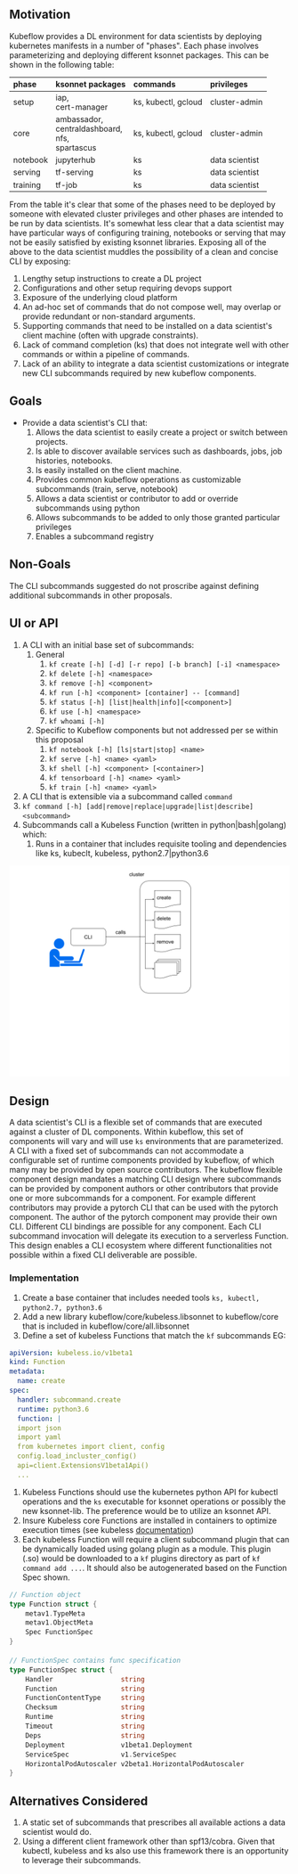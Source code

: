 

## Motivation
Kubeflow provides a DL environment for data scientists by deploying kubernetes manifests in a number of "phases". Each phase involves parameterizing and deploying different ksonnet packages. This can be shown in the following table:

| phase     | ksonnet packages     | commands | privileges |
| :------------- | :------------- | :---- | :----- |
| setup       | iap,<br/>cert-manager|  ks, kubectl, gcloud | cluster-admin |
| core       | ambassador,<br/>centraldashboard,<br/>nfs,<br/>spartascus |  ks, kubectl, gcloud | cluster-admin |
| notebook | jupyterhub | ks | data scientist |
| serving | tf-serving | ks | data scientist |
| training | tf-job | ks | data scientist |

From the table it's clear that some of the phases need to be deployed by someone with elevated cluster privileges and other phases are intended to be run by data scientists. It's somewhat less clear that a data scientist may have particular ways of configuring training, notebooks or serving that may not be easily satisfied by existing ksonnet libraries. Exposing all of the above to the data scientist muddles the possibility of a clean and concise CLI by exposing:
  1. Lengthy setup instructions to create a DL project
  1. Configurations and other setup requiring devops support
  1. Exposure of the underlying cloud platform
  1. An ad-hoc set of commands that do not compose well, may overlap or provide redundant or non-standard arguments.
  1. Supporting commands that need to be installed on a data scientist's client machine (often with upgrade constraints).
  1. Lack of command completion (ks) that does not integrate well with other commands or within a pipeline of commands.
  1. Lack of an ability to integrate a data scientist customizations or integrate new CLI subcommands required by new kubeflow components.  

## Goals
- Provide a data scientist's CLI that:
  1. Allows the data scientist to easily create a project or switch between projects.
  1. Is able to discover available services such as dashboards, jobs, job histories, notebooks.
  1. Is easily installed on the client machine.
  1. Provides common kubeflow operations as customizable subcommands (train, serve, notebook)
  1. Allows a data scientist or contributor to add or override subcommands using python
  1. Allows subcommands to be added to only those granted particular privileges
  1. Enables a subcommand registry   

## Non-Goals
The CLI subcommands suggested do not proscribe against defining additional subcommands in other proposals.

## UI or API
1. A CLI with an initial base set of subcommands:    
   1. General    
      1. `kf create [-h] [-d] [-r repo] [-b branch] [-i] <namespace>`
      1. `kf delete [-h] <namespace>`
      1. `kf remove [-h] <component>`
      1. `kf run [-h] <component> [container] -- [command]`
      1. `kf status [-h] [list|health|info][<component>]`
      1. `kf use [-h] <namespace>`
      1. `kf whoami [-h]`
   1. Specific to Kubeflow components but not addressed per se within this proposal    
      1. `kf notebook [-h] [ls|start|stop] <name>`
      1. `kf serve [-h] <name> <yaml>`
      1. `kf shell [-h] <component> [<container>]`
      1. `kf tensorboard [-h] <name> <yaml>`
      1. `kf train [-h] <name> <yaml>`
1. A CLI that is extensible via a subcommand called `command`    
  1. `kf command [-h] [add|remove|replace|upgrade|list|describe] <subcommand>`
1. Subcommands call a Kubeless Function (written in python|bash|golang) which:    
   1. Runs in a container that includes requisite tooling and dependencies like ks, kubeclt, kubeless, python2.7|python3.6

![CLI calls a serverless Function](diagrams/CLI2Function.png)
## Design
A data scientist's CLI is a flexible set of commands that are executed against a cluster of DL components. Within kubeflow, this set of components will vary and will use `ks` environments that are parameterized. A CLI with a fixed set of subcommands can not accommodate a configurable set of runtime components provided by kubeflow, of which many may be provided by open source contributors. The kubeflow flexible component design mandates a matching CLI design where subcommands can be provided by component authors or other contributors that provide one or more subcommands for a component. For example different contributors may provide a pytorch CLI that can be used with the pytorch component. The author of the pytorch component may provide their own CLI. Different CLI bindings are possible for any component. Each CLI subcommand invocation will delegate its execution to a serverless Function. This design enables a CLI ecosystem where different functionalities not possible within a fixed CLI deliverable are possible.  

### Implementation
1. Create a base container that includes needed tools `ks, kubectl, python2.7, python3.6`
1. Add a new library kubeflow/core/kubeless.libsonnet to kubeflow/core that is included in kubeflow/core/all.libsonnet
1. Define a set of kubeless Functions that match the `kf` subcommands EG:
```yaml
apiVersion: kubeless.io/v1beta1
kind: Function
metadata:
  name: create
spec:
  handler: subcommand.create
  runtime: python3.6
  function: |
  import json
  import yaml
  from kubernetes import client, config
  config.load_incluster_config()
  api=client.ExtensionsV1beta1Api()
  ...
```
   1. Kubeless Functions should use the kubernetes python API for kubectl operations and the `ks` executable for ksonnet operations or possibly the new ksonnet-lib. The preference would be to utilize an ksonnet API.
   1. Insure Kubeless core Functions are installed in containers to optimize execution times (see kubeless [documentation](http://kubeless.io/docs/building-functions/))
1. Each kubeless Function will require a client subcommand plugin that can be dynamically loaded using golang plugin as a module. This plugin (.so) would be downloaded to a `kf` plugins directory as part of `kf command add ...`. It should also be autogenerated based on the Function Spec shown.

```go
// Function object
type Function struct {
	metav1.TypeMeta
	metav1.ObjectMeta
	Spec FunctionSpec
}

// FunctionSpec contains func specification
type FunctionSpec struct {
	Handler                 string                          
	Function                string                          
	FunctionContentType     string                          
	Checksum                string                          
	Runtime                 string                          
	Timeout                 string                          
	Deps                    string                          
	Deployment              v1beta1.Deployment              
	ServiceSpec             v1.ServiceSpec
	HorizontalPodAutoscaler v2beta1.HorizontalPodAutoscaler
}
```


## Alternatives Considered
1. A static set of subcommands that prescribes all available actions a data scientist would do.
1. Using a different client framework other than spf13/cobra. Given that kubectl, kubeless and ks also use this framework there is an opportunity to leverage their subcommands.
